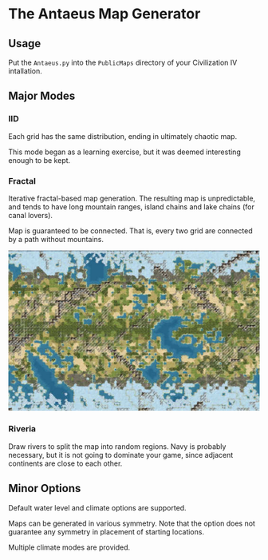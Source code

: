 The Antaeus Map Generator
=========================

## Usage
Put the `Antaeus.py` into the `PublicMaps` directory of your Civilization IV intallation.

## Major Modes

### IID
Each grid has the same distribution, ending in ultimately chaotic map.

This mode began as a learning exercise, but it was deemed interesting enough to be kept.

### Fractal
Iterative fractal-based map generation. The resulting map is unpredictable, and tends to have long mountain ranges, island chains and lake chains (for canal lovers).

Map is guaranteed to be connected. That is, every two grid are connected by a path without mountains.

![Typical Map](https://raw.githubusercontent.com/ahyangyi/Civ4-mapgen/master/images/map.jpg)

### Riveria
Draw rivers to split the map into random regions. Navy is probably necessary, but it is not going to dominate your game, since adjacent continents are close to each other.

## Minor Options
Default water level and climate options are supported.

Maps can be generated in various symmetry. Note that the option does not guarantee any symmetry in placement of starting locations.

Multiple climate modes are provided.
